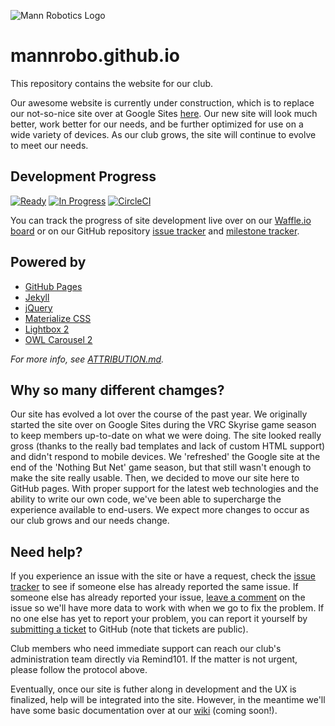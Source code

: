 ![Mann Robotics Logo](https://mannrobo.github.io/img/logo-ext-sm.png)

# mannrobo.github.io

This repository contains the website for our club.

Our awesome website is currently under construction, which is to replace our not-so-nice site over at Google Sites [here](http://sites.greenvilleschools.us/mannrobotics). Our new site will look much better, work better for our needs, and be further optimized for use on a wide variety of devices. As our club grows, the site will continue to evolve to meet our needs. 

## Development Progress

[![Ready](https://badge.waffle.io/mannrobo/mannrobo.github.io.png?label=ready&title=Ready)](https://waffle.io/mannrobo/mannrobo.github.io)
[![In Progress](https://badge.waffle.io/mannrobo/mannrobo.github.io.png?label=in%20progress&title=In%20Progress)](https://waffle.io/mannrobo/mannrobo.github.io)
[![CircleCI](https://circleci.com/gh/mannrobo/mannrobo.github.io.svg?style=svg)](https://circleci.com/gh/mannrobo/mannrobo.github.io)

You can track the progress of site development live over on our [Waffle.io board](https://waffle.io/mannrobo/mannrobo.github.io/) or on our GitHub repository [issue tracker](https://github.com/mannrobo/mannrobo.github.io/issues) and [milestone tracker](https://github.com/mannrobo/mannrobo.github.io/milestones). 

## Powered by
* [GitHub Pages](https://pages.github.com/)
* [Jekyll](https://jekyllrb.com)
* [jQuery](https://jquery.com)
* [Materialize CSS](http://materializecss.com/)
* [Lightbox 2](http://lokeshdhakar.com/projects/lightbox2/)
* [OWL Carousel 2](http://owlcarousel.owlgraphic.com//)

_For more info, see [ATTRIBUTION.md](https://github.com/mannrobo/mannrobo.github.io/blob/master/ATTRIBUTION.md)._

## Why so many different chamges?

Our site has evolved a lot over the course of the past year. We originally started the site over on Google Sites during the VRC Skyrise game season to keep members up-to-date on what we were doing. The site looked really gross (thanks to the really bad templates and lack of custom HTML support) and didn't respond to mobile devices. We 'refreshed' the Google site at the end of the 'Nothing But Net' game season, but that still wasn't enough to make the site really usable. Then, we decided to move our site here to GitHub pages. With proper support for the latest web technologies and the ability to write our own code, we've been able to supercharge the experience available to end-users. We expect more changes to occur as our club grows and our needs change.  

## Need help?

If you experience an issue with the site or have a request, check the [issue tracker](https://github.com/mannrobo/mannrobo.github.io/issues/) to see if someone else has already reported the same issue. If someone else has already reported your issue, [leave a comment](https://help.github.com/articles/discussing-projects-in-issues-and-pull-requests/) on the issue so we'll have more data to work with when we go to fix the problem. If no one else has yet to report your problem, you can report it yourself by [submitting a ticket](https://github.com/mannrobo/mannrobo.github.io/issues/new) to GitHub (note that tickets are public). 

Club members who need immediate support can reach our club's administration team directly via Remind101. If the matter is not urgent, please follow the protocol above.

Eventually, once our site is futher along in development and the UX is finalized, help will be integrated into the site. However, in the meantime we'll have some basic documentation over at our [wiki](https://github.com/mannrobo/mannrobo.github.io/wiki) (coming soon!).

